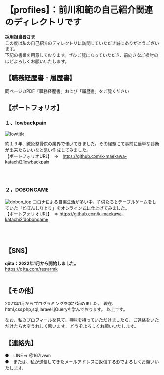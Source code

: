 # 【profiles】：前川和範の自己紹介関連のディレクトリです
__採用担当者さま__
<br>
この度は私の自己紹介のディレクトリに訪問していただき誠にありがとうございます。
<br>
下記の書類を用意しております。ぜひご覧になっていただき、前向きなご検討のほどよろしくお願いいたします。

## 【職務経歴書・履歴書】
同ページのPDF「職務経歴書」および「履歴書」をご覧ください
<br>

## 【ポートフォリオ】
### １、lowbackpain

![lowtitle](https://user-images.githubusercontent.com/96406041/150726937-2e3654f9-fd59-4b52-84a5-dcf2f9be46d7.PNG)

約１９年、鍼灸整骨院の業界で働いてきました。その経験にて事前に簡単な診断が出来たらいいなと思い作成してみました。
<br>
【ポートフォリオURL】　⇒　https://github.com/k-maekawa-katachi2/lowbackpain

<br>
<br>

### ２，DOBONGAME

![dobon_top](https://user-images.githubusercontent.com/96406041/149598323-247c107c-a10a-4ff0-91e3-3e2938f2a903.PNG)
コロナによる自粛生活が多い中、子供たちとテーブルゲームをしていた「どぼんしりとり」をオンライン式に仕上げてみました。
<br>
【ポートフォリオURL】　⇒ https://github.com/k-maekawa-katachi2/dobongame

<br>
<br>

## 【SNS】
__qiita：2022年1月から開始しました。__
<br>
https://qiita.com/restarmk
<br>
<br>

## 【その他】
2021年1月からプログラミングを学び始めました。
現在、html,css,php,sql,laravel,jQueryを学んでおります。
以上です。

なお、私のプロフィールを見て、興味を持っていただけましたら、ご連絡をいただけたら大変うれしく思います。
どうぞよろしくお願いいたします。

## 【連絡先】　
●　LINE => @167lvwm 
<br>
●　または、私が送信してきたメールアドレスに返信する形でよろしくお願いいたします。

